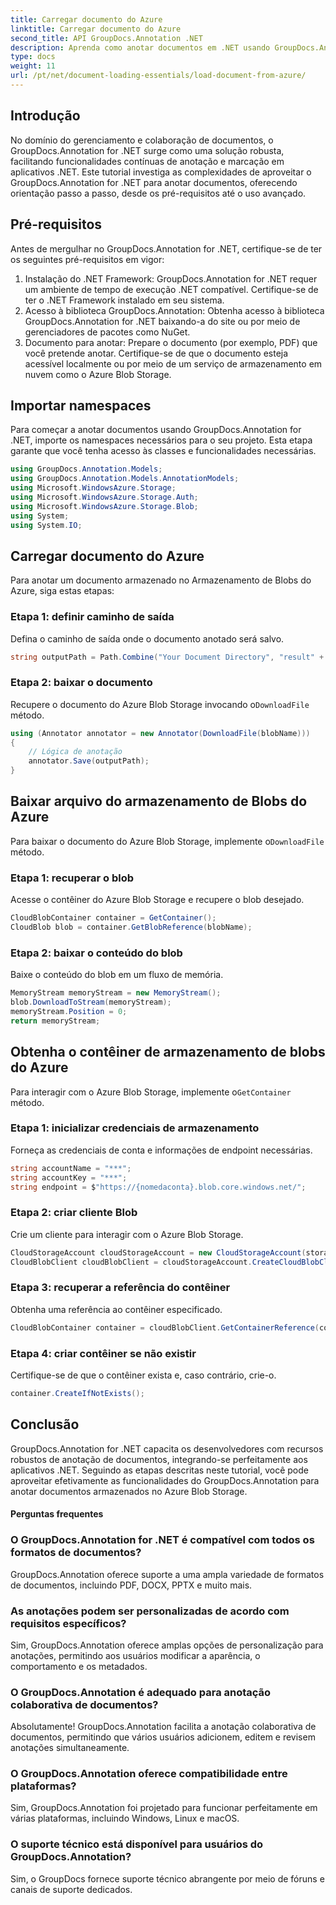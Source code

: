 ```yaml
---
title: Carregar documento do Azure
linktitle: Carregar documento do Azure
second_title: API GroupDocs.Annotation .NET
description: Aprenda como anotar documentos em .NET usando GroupDocs.Annotation. Tutorial passo a passo para integração perfeita com o Azure Blob Storage.
type: docs
weight: 11
url: /pt/net/document-loading-essentials/load-document-from-azure/
---
```

## Introdução
No domínio do gerenciamento e colaboração de documentos, o GroupDocs.Annotation for .NET surge como uma solução robusta, facilitando funcionalidades contínuas de anotação e marcação em aplicativos .NET. Este tutorial investiga as complexidades de aproveitar o GroupDocs.Annotation for .NET para anotar documentos, oferecendo orientação passo a passo, desde os pré-requisitos até o uso avançado.
## Pré-requisitos
Antes de mergulhar no GroupDocs.Annotation for .NET, certifique-se de ter os seguintes pré-requisitos em vigor:
1. Instalação do .NET Framework: GroupDocs.Annotation for .NET requer um ambiente de tempo de execução .NET compatível. Certifique-se de ter o .NET Framework instalado em seu sistema.
2. Acesso à biblioteca GroupDocs.Annotation: Obtenha acesso à biblioteca GroupDocs.Annotation for .NET baixando-a do site ou por meio de gerenciadores de pacotes como NuGet.
3. Documento para anotar: Prepare o documento (por exemplo, PDF) que você pretende anotar. Certifique-se de que o documento esteja acessível localmente ou por meio de um serviço de armazenamento em nuvem como o Azure Blob Storage.

## Importar namespaces
Para começar a anotar documentos usando GroupDocs.Annotation for .NET, importe os namespaces necessários para o seu projeto. Esta etapa garante que você tenha acesso às classes e funcionalidades necessárias.
```csharp
using GroupDocs.Annotation.Models;
using GroupDocs.Annotation.Models.AnnotationModels;
using Microsoft.WindowsAzure.Storage;
using Microsoft.WindowsAzure.Storage.Auth;
using Microsoft.WindowsAzure.Storage.Blob;
using System;
using System.IO;
```

## Carregar documento do Azure
Para anotar um documento armazenado no Armazenamento de Blobs do Azure, siga estas etapas:
### Etapa 1: definir caminho de saída
Defina o caminho de saída onde o documento anotado será salvo.
```csharp
string outputPath = Path.Combine("Your Document Directory", "result" + Path.GetExtension("input.pdf"));
```
### Etapa 2: baixar o documento
 Recupere o documento do Azure Blob Storage invocando o`DownloadFile` método.
```csharp
using (Annotator annotator = new Annotator(DownloadFile(blobName)))
{
    // Lógica de anotação
    annotator.Save(outputPath);
}
```
## Baixar arquivo do armazenamento de Blobs do Azure
 Para baixar o documento do Azure Blob Storage, implemente o`DownloadFile` método.
### Etapa 1: recuperar o blob
Acesse o contêiner do Azure Blob Storage e recupere o blob desejado.
```csharp
CloudBlobContainer container = GetContainer();
CloudBlob blob = container.GetBlobReference(blobName);
```
### Etapa 2: baixar o conteúdo do blob
Baixe o conteúdo do blob em um fluxo de memória.
```csharp
MemoryStream memoryStream = new MemoryStream();
blob.DownloadToStream(memoryStream);
memoryStream.Position = 0;
return memoryStream;
```
## Obtenha o contêiner de armazenamento de blobs do Azure
 Para interagir com o Azure Blob Storage, implemente o`GetContainer` método.
### Etapa 1: inicializar credenciais de armazenamento
Forneça as credenciais de conta e informações de endpoint necessárias.
```csharp
string accountName = "***";
string accountKey = "***";
string endpoint = $"https://{nomedaconta}.blob.core.windows.net/";
```
### Etapa 2: criar cliente Blob
Crie um cliente para interagir com o Azure Blob Storage.
```csharp
CloudStorageAccount cloudStorageAccount = new CloudStorageAccount(storageCredentials, new Uri(endpoint), null, null, null);
CloudBlobClient cloudBlobClient = cloudStorageAccount.CreateCloudBlobClient();
```
### Etapa 3: recuperar a referência do contêiner
Obtenha uma referência ao contêiner especificado.
```csharp
CloudBlobContainer container = cloudBlobClient.GetContainerReference(containerName);
```
### Etapa 4: criar contêiner se não existir
Certifique-se de que o contêiner exista e, caso contrário, crie-o.
```csharp
container.CreateIfNotExists();
```

## Conclusão
GroupDocs.Annotation for .NET capacita os desenvolvedores com recursos robustos de anotação de documentos, integrando-se perfeitamente aos aplicativos .NET. Seguindo as etapas descritas neste tutorial, você pode aproveitar efetivamente as funcionalidades do GroupDocs.Annotation para anotar documentos armazenados no Azure Blob Storage.
#### Perguntas frequentes
### O GroupDocs.Annotation for .NET é compatível com todos os formatos de documentos?
GroupDocs.Annotation oferece suporte a uma ampla variedade de formatos de documentos, incluindo PDF, DOCX, PPTX e muito mais.
### As anotações podem ser personalizadas de acordo com requisitos específicos?
Sim, GroupDocs.Annotation oferece amplas opções de personalização para anotações, permitindo aos usuários modificar a aparência, o comportamento e os metadados.
### O GroupDocs.Annotation é adequado para anotação colaborativa de documentos?
Absolutamente! GroupDocs.Annotation facilita a anotação colaborativa de documentos, permitindo que vários usuários adicionem, editem e revisem anotações simultaneamente.
### O GroupDocs.Annotation oferece compatibilidade entre plataformas?
Sim, GroupDocs.Annotation foi projetado para funcionar perfeitamente em várias plataformas, incluindo Windows, Linux e macOS.
### O suporte técnico está disponível para usuários do GroupDocs.Annotation?
Sim, o GroupDocs fornece suporte técnico abrangente por meio de fóruns e canais de suporte dedicados.